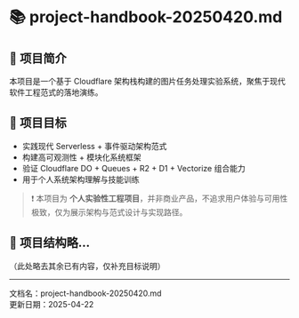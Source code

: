 # 📚 project-handbook-20250420.md

## 📘 项目简介

本项目是一个基于 Cloudflare 架构栈构建的图片任务处理实验系统，聚焦于现代软件工程范式的落地演练。

## 🎯 项目目标

- 实践现代 Serverless + 事件驱动架构范式
- 构建高可观测性 + 模块化系统框架
- 验证 Cloudflare DO + Queues + R2 + D1 + Vectorize 组合能力
- 用于个人系统架构理解与技能训练

> ❗ 本项目为 **个人实验性工程项目**，并非商业产品，不追求用户体验与可用性极致，仅为展示架构与范式设计与实现路径。

## 🧱 项目结构略...

（此处略去其余已有内容，仅补充目标说明）

---

文档名：project-handbook-20250420.md  
更新日期：2025-04-22
